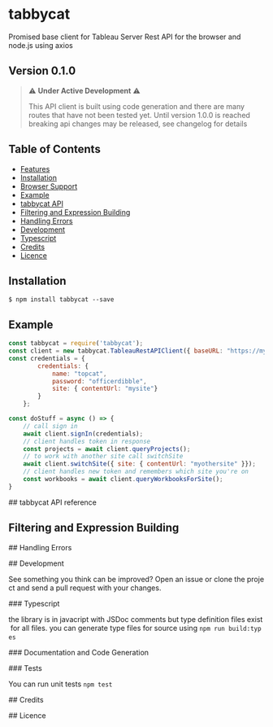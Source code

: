 # tabbycat

Promised base client for Tableau Server Rest API for the browser and node.js
using axios

## Version 0.1.0

> :warning: **Under Active Development** :warning:
>
> This API client is built using code generation and there are many routes that have not been tested yet.
> Until version 1.0.0 is reached breaking api changes may be released, see changelog for details
> 

## Table of Contents

* [Features](#features)
* [Installation](#installation)
* [Browser Support](#browser-support)
* [Example](#example)
* [tabbycat API](#tabbycat-api)
* [Filtering and Expression Building](#filtering-and-expression-building)
* [Handling Errors](#handling-errors)
* [Development](#development)
* [Typescript](#typescript)
* [Credits](#credits)
* [Licence](#licence)


## Installation

```
$ npm install tabbycat --save
```

## Example

```js
const tabbycat = require('tabbycat');
const client = new tabbycat.TableauRestAPIClient({ baseURL: "https://myserver.com" });
const credentials = { 
        credentials: { 
            name: "topcat", 
            password: "officerdibble",
            site: { contentUrl: "mysite"}
        }
    };

const doStuff = async () => {
    // call sign in
    await client.signIn(credentials);
    // client handles token in response
    const projects = await client.queryProjects();
    // to work with another site call switchSite
    await client.switchSite({ site: { contentUrl: "myothersite" }});
    // client handles new token and remembers which site you're on
    const workbooks = await client.queryWorkbooksForSite();
}

```

## tabbycat API reference

## Filtering and Expression Building

## Handling Errors

## Development

See something you think can be improved? Open an issue or clone the project and send a pull request with your changes.

### Typescript

the library is in javacript with JSDoc comments but type definition files exist for all files. you can generate type files for source using `npm run build:types`  

### Documentation and Code Generation

### Tests

You can run unit tests `npm test`

## Credits

## Licence


